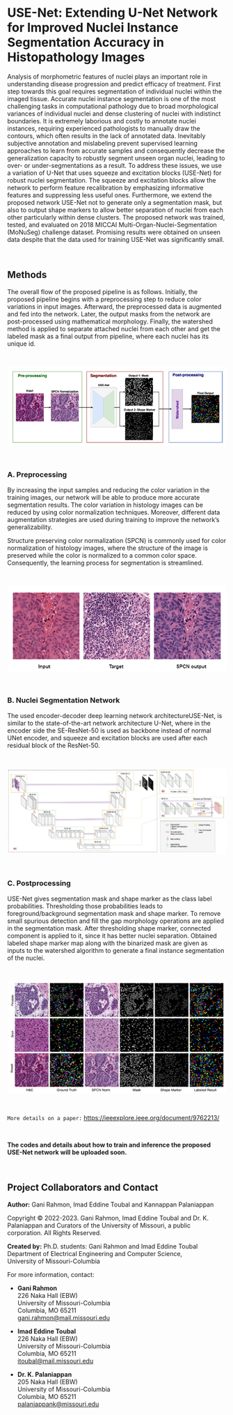 # USE-Net: Extending U-Net Network for Improved Nuclei Instance Segmentation Accuracy in Histopathology Images
Analysis of morphometric features of nuclei plays an important role in understanding disease progression and predict efficacy of treatment. First step towards this goal requires segmentation of individual nuclei within the imaged tissue. Accurate nuclei instance segmentation is one of the most challenging tasks in computational pathology due to broad morphological variances of individual nuclei and dense clustering of nuclei with indistinct boundaries. It is extremely laborious and costly to
annotate nuclei instances, requiring experienced pathologists to manually draw the contours, which often results in the lack of annotated data. Inevitably subjective annotation and mislabeling prevent supervised learning approaches to learn from accurate samples and consequently decrease the generalization capacity to robustly segment unseen organ nuclei, leading to over- or under-segmentations as a result. To address these issues, we use a variation of U-Net that uses squeeze and excitation blocks (USE-Net) for robust nuclei segmentation. The squeeze and excitation blocks allow the network to perform feature recalibration by emphasizing informative features and suppressing less useful ones. Furthermore, we extend the proposed network USE-Net not to generate only a segmentation mask, but also to output shape markers to allow better separation of nuclei from each other particularly within dense clusters. The proposed network was trained, tested, and evaluated on 2018 MICCAI Multi-Organ-Nuclei-Segmentation (MoNuSeg) challenge dataset. Promising results were obtained on unseen data despite that the data used for training USE-Net was significantly small.

<br/>

## Methods
The overall flow of the proposed pipeline is as follows. Initially, the proposed pipeline begins with a preprocessing step to reduce color variations in input images. Afterward, the preprocessed data is augmented and fed into the network. Later, the output masks from the network are post-processed using mathematical morphology. Finally, the watershed method is applied to separate attached nuclei from each other and get the labeled mask as a final output from pipeline, where each nuclei has its unique id.

<br/>

![](/figures/pipeline.png)

<br/>

### A. Preprocessing
By increasing the input samples and reducing the color variation in the training images, our network will be able to produce more accurate segmentation results. The color variation in histology images can be reduced by using color normalization techniques. Moreover, different data augmentation strategies are used during training to improve the network’s generalizability.

Structure preserving color normalization (SPCN) is commonly used for color normalization of histology images, where the structure of the image is preserved while the color is normalized to a common color space. Consequently, the learning process for segmentation is streamlined.

<br/>

![](/figures/SPCN-exp.png)

<br/>

### B. Nuclei Segmentation Network
The used encoder-decoder deep learning network architectureUSE-Net, is similar to the state-of-the-art network architecture U-Net, where in the encoder side the
SE-ResNet-50 is used as backbone instead of normal UNet encoder, and squeeze and excitation blocks are used after each residual block of the ResNet-50.

<br/>

![](/figures/USE-Net-arch.png)

<br/>

### C. Postprocessing
USE-Net gives segmentation mask and shape marker as the class label probabilities. Thresholding those probabilities leads to foreground/background segmentation mask and shape marker. To remove small spurious detection and fill the gap morphology operations are applied in the segmentation mask. After thresholding shape marker, connected component is applied to it, since it has better nuclei separation. Obtained labeled shape marker map along with the binarized mask are given as inputs to the watershed algorithm to generate a final instance segmentation of the nuclei.

<br/>

![](/figures/qualitative-results.png)

<br/>

```More details on a paper:``` https://ieeexplore.ieee.org/document/9762213/ 

<br/>

**The codes and details about how to train and inference the proposed USE-Net network will be uploaded soon.** 

<br/>

## Project Collaborators and Contact

**Author:** Gani Rahmon, Imad Eddine Toubal and Kannappan Palaniappan

Copyright &copy; 2022-2023. Gani Rahmon, Imad Eddine Toubal and Dr. K. Palaniappan and Curators of the University of Missouri, a public corporation. All Rights Reserved.

**Created by:** Ph.D. students: Gani Rahmon and Imad Eddine Toubal
Department of Electrical Engineering and Computer Science,  
University of Missouri-Columbia  

For more information, contact:

* **Gani Rahmon**  
226 Naka Hall (EBW)  
University of Missouri-Columbia  
Columbia, MO 65211  
gani.rahmon@mail.missouri.edu  

* **Imad Eddine Toubal**  
226 Naka Hall (EBW)  
University of Missouri-Columbia  
Columbia, MO 65211   
itoubal@mail.missouri.edu

* **Dr. K. Palaniappan**  
205 Naka Hall (EBW)  
University of Missouri-Columbia  
Columbia, MO 65211  
palaniappank@missouri.edu

